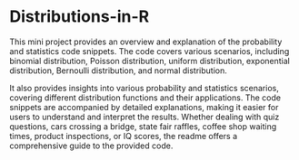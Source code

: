# Distributions-in-R
This mini project provides an overview and explanation of the probability and statistics code snippets. The code covers various scenarios, including binomial distribution, Poisson distribution, uniform distribution, exponential distribution, Bernoulli distribution, and normal distribution.

It also provides insights into various probability and statistics scenarios, covering different distribution functions and their applications. The code snippets are accompanied by detailed explanations, making it easier for users to understand and interpret the results. Whether dealing with quiz questions, cars crossing a bridge, state fair raffles, coffee shop waiting times, product inspections, or IQ scores, the readme offers a comprehensive guide to the provided code.

